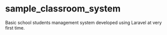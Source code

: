 # sample_classroom_system
Basic school students management system developed using Laravel at very first time. 
